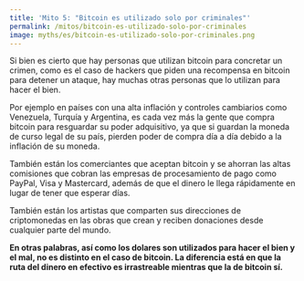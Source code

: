 ```yaml
---
title: 'Mito 5: "Bitcoin es utilizado solo por criminales"'
permalink: /mitos/bitcoin-es-utilizado-solo-por-criminales
image: myths/es/bitcoin-es-utilizado-solo-por-criminales.png
---
```


Si bien es cierto que hay personas que utilizan bitcoin para concretar un crimen, como es el caso de hackers que piden una recompensa en bitcoin para detener un ataque, hay muchas otras personas que lo utilizan para hacer el bien.

Por ejemplo en países con una alta inflación y controles cambiarios como Venezuela, Turquía y Argentina, es cada vez más la gente que compra bitcoin para resguardar su poder adquisitivo, ya que si guardan la moneda de curso legal de su país, pierden poder de compra día a día debido a la inflación de su moneda.

También están los comerciantes que aceptan bitcoin y se ahorran las altas comisiones que cobran las empresas de procesamiento de pago como PayPal, Visa y Mastercard, además de que el dinero le llega rápidamente en lugar de tener que esperar días.

También están los artistas que comparten sus direcciones de criptomonedas en las obras que crean y reciben donaciones desde cualquier parte del mundo.

**En otras palabras, así como los dolares son utilizados para hacer el bien y el mal, no es distinto en el caso de bitcoin. La diferencia está en que la ruta del dinero en efectivo es irrastreable mientras que la de bitcoin sí.**